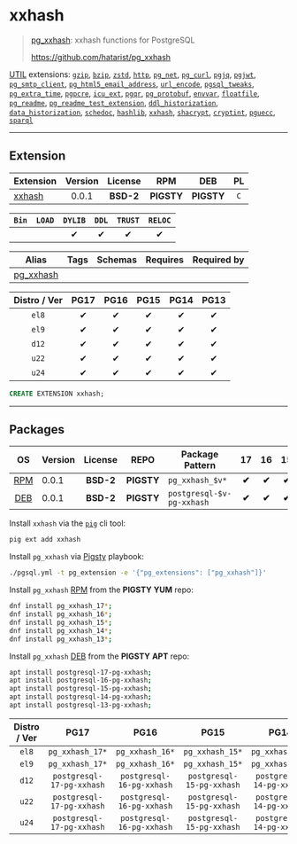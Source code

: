 # xxhash


> [pg_xxhash](https://github.com/hatarist/pg_xxhash): xxhash functions for PostgreSQL
>
> https://github.com/hatarist/pg_xxhash





[UTIL](/util) extensions: [`gzip`](/gzip), [`bzip`](/bzip), [`zstd`](/zstd), [`http`](/http), [`pg_net`](/pg_net), [`pg_curl`](/pg_curl), [`pgjq`](/pgjq), [`pgjwt`](/pgjwt), [`pg_smtp_client`](/pg_smtp_client), [`pg_html5_email_address`](/pg_html5_email_address), [`url_encode`](/url_encode), [`pgsql_tweaks`](/pgsql_tweaks), [`pg_extra_time`](/pg_extra_time), [`pgpcre`](/pgpcre), [`icu_ext`](/icu_ext), [`pgqr`](/pgqr), [`pg_protobuf`](/pg_protobuf), [`envvar`](/envvar), [`floatfile`](/floatfile), [`pg_readme`](/pg_readme), [`pg_readme_test_extension`](/pg_readme_test_extension), [`ddl_historization`](/ddl_historization), [`data_historization`](/data_historization), [`schedoc`](/schedoc), [`hashlib`](/hashlib), [`xxhash`](/xxhash), [`shacrypt`](/shacrypt), [`cryptint`](/cryptint), [`pguecc`](/pguecc), [`sparql`](/sparql)


-------
## Extension


| Extension | Version | License | RPM | DEB | PL |
|-----------|:-------:|:-------:|:---:|:---:|:--:|
| [xxhash](https://github.com/hatarist/pg_xxhash) | 0.0.1 | **<span class="tcblue">BSD-2</span>** | **<span class="tcwarn">PIGSTY</span>** | **<span class="tcwarn">PIGSTY</span>** | `C` |



| `Bin` | `LOAD` | `DYLIB` | `DDL` | `TRUST` | `RELOC` |
|:-----:|:------:|:-------:|:-----:|:-------:|:-------:|
|  |  | <span class="tcblue">✔</span> | <span class="tcblue">✔</span> | <span class="tcblue">✔</span> | <span class="tcblue">✔</span> |



| Alias | Tags | Schemas | Requires | Required by |
|-------|------|---------|----------|-------------|
| [pg_xxhash](/xxhash) |  |  |  |  |



| Distro / Ver | PG17 | PG16 | PG15 | PG14 | PG13 |
|:------------:|:----:|:----:|:----:|:----:|:----:|
| `el8` | <span class="tcblue">✔</span> | <span class="tcblue">✔</span> | <span class="tcblue">✔</span> | <span class="tcblue">✔</span> | <span class="tcblue">✔</span> |
| `el9` | <span class="tcblue">✔</span> | <span class="tcblue">✔</span> | <span class="tcblue">✔</span> | <span class="tcblue">✔</span> | <span class="tcblue">✔</span> |
| `d12` | <span class="tcblue">✔</span> | <span class="tcblue">✔</span> | <span class="tcblue">✔</span> | <span class="tcblue">✔</span> | <span class="tcblue">✔</span> |
| `u22` | <span class="tcblue">✔</span> | <span class="tcblue">✔</span> | <span class="tcblue">✔</span> | <span class="tcblue">✔</span> | <span class="tcblue">✔</span> |
| `u24` | <span class="tcblue">✔</span> | <span class="tcblue">✔</span> | <span class="tcblue">✔</span> | <span class="tcblue">✔</span> | <span class="tcblue">✔</span> |





```sql
CREATE EXTENSION xxhash;
```

-----------


## Packages


| OS | Version | License | REPO | Package Pattern | 17 | 16 | 15 | 14 | 13 | Dependency |
|:--:|---------|:-------:|:----:|-----------------|:--:|:--:|:--:|:--:|:--:|------------|
| [RPM](/rpm) | 0.0.1 | **<span class="tcblue">BSD-2</span>** | **<span class="tcwarn">PIGSTY</span>** | `pg_xxhash_$v*` | **<span class="tcwarn">✔</span>** | **<span class="tcwarn">✔</span>** | **<span class="tcwarn">✔</span>** | **<span class="tcwarn">✔</span>** | **<span class="tcwarn">✔</span>** |  |
| [DEB](/deb) | 0.0.1 | **<span class="tcblue">BSD-2</span>** | **<span class="tcwarn">PIGSTY</span>** | `postgresql-$v-pg-xxhash` | **<span class="tcwarn">✔</span>** | **<span class="tcwarn">✔</span>** | **<span class="tcwarn">✔</span>** | **<span class="tcwarn">✔</span>** | **<span class="tcwarn">✔</span>** |  |



Install `xxhash` via the [`pig`](https://github.com/pgsty/pig) cli tool:

```bash
pig ext add xxhash
```


Install `pg_xxhash` via [Pigsty](https://pigsty.io/docs/pgext/usage/install/) playbook:

```bash
./pgsql.yml -t pg_extension -e '{"pg_extensions": ["pg_xxhash"]}'
```


Install `pg_xxhash` [RPM](/rpm) from the **<span class="tcwarn">PIGSTY</span>** **YUM** repo:

```bash
dnf install pg_xxhash_17*;
dnf install pg_xxhash_16*;
dnf install pg_xxhash_15*;
dnf install pg_xxhash_14*;
dnf install pg_xxhash_13*;
```


Install `pg_xxhash` [DEB](/deb) from the **<span class="tcwarn">PIGSTY</span>** **APT** repo:

```bash
apt install postgresql-17-pg-xxhash;
apt install postgresql-16-pg-xxhash;
apt install postgresql-15-pg-xxhash;
apt install postgresql-14-pg-xxhash;
apt install postgresql-13-pg-xxhash;
```




| Distro / Ver | PG17 | PG16 | PG15 | PG14 | PG13 |
|:------------:|:----:|:----:|:----:|:----:|:----:|
| `el8` | `pg_xxhash_17*` | `pg_xxhash_16*` | `pg_xxhash_15*` | `pg_xxhash_14*` | `pg_xxhash_13*` |
| `el9` | `pg_xxhash_17*` | `pg_xxhash_16*` | `pg_xxhash_15*` | `pg_xxhash_14*` | `pg_xxhash_13*` |
| `d12` | `postgresql-17-pg-xxhash` | `postgresql-16-pg-xxhash` | `postgresql-15-pg-xxhash` | `postgresql-14-pg-xxhash` | `postgresql-13-pg-xxhash` |
| `u22` | `postgresql-17-pg-xxhash` | `postgresql-16-pg-xxhash` | `postgresql-15-pg-xxhash` | `postgresql-14-pg-xxhash` | `postgresql-13-pg-xxhash` |
| `u24` | `postgresql-17-pg-xxhash` | `postgresql-16-pg-xxhash` | `postgresql-15-pg-xxhash` | `postgresql-14-pg-xxhash` | `postgresql-13-pg-xxhash` |





